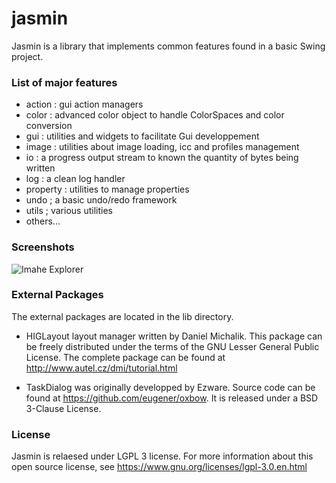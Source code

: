 # jasmin

Jasmin is a library that implements common features found in a basic Swing project.

### List of major features

* action : gui action managers 
* color : advanced color object to handle ColorSpaces and color conversion
* gui : utilities and widgets to facilitate Gui developpement
* image : utilities about image loading, icc and profiles management 
* io : a progress output stream to known the quantity of bytes being written
* log : a clean log handler
* property : utilities to manage properties 
* undo ; a basic undo/redo framework
* utils ; various utilities 
* others...

### Screenshots

![Imahe Explorer](https://github.com/mandev/jasmin/wiki/images/jasmin_01.png)

###  External Packages
The external packages are located in the lib directory.

* HIGLayout layout manager written by Daniel Michalik. This package can be freely distributed under the terms of the GNU Lesser General Public License. The complete package can be found at http://www.autel.cz/dmi/tutorial.html

* TaskDialog was originally developped by Ezware. Source code can be found at https://github.com/eugener/oxbow. It is released under a BSD 3-Clause License.

### License

Jasmin is relaesed under LGPL 3 license. For more information about this open source license, see https://www.gnu.org/licenses/lgpl-3.0.en.html

